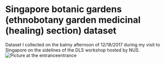# Singapore botanic gardens (ethnobotany garden medicinal (healing) section) dataset
Dataset I collected on the balmy afternoon of 12/18/2017 during my visit to Singapore on the sidelines of the DLS workshop hosted by NUS.
![Picture at the entranceentrance](.png)

